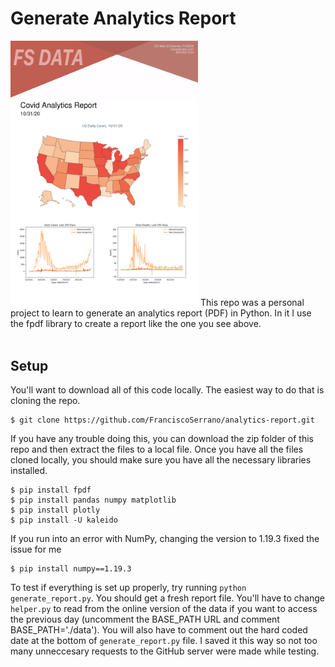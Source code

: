 # Generate Analytics Report
<img src="resources/cover_page.jpg" alt="Analytics Report" width="300"/>
This repo was a personal project to learn to generate an analytics report (PDF) in Python. In it I use the fpdf library to create a report like the one you see above.
<br/>
<br/>

## Setup
You'll want to download all of this code locally. The easiest way to do that is cloning the repo.
```
$ git clone https://github.com/FranciscoSerrano/analytics-report.git
```
If you have any trouble doing this, you can download the zip folder of this repo and then extract the files to a local file. Once you have all the files cloned locally, you should make sure you have all the necessary libraries installed.
```
$ pip install fpdf
$ pip install pandas numpy matplotlib
$ pip install plotly
$ pip install -U kaleido
```
If you run into an error with NumPy, changing the version to 1.19.3 fixed the issue for me
```
$ pip install numpy==1.19.3
```
To test if everything is set up properly, try running `python generate_report.py`. You should get a fresh report file. You'll have to change `helper.py` to read from the online version of the data if you want to access the previous day (uncomment the BASE_PATH URL and comment BASE_PATH='./data'). You will also have to comment out the hard coded date at the bottom of `generate_report.py` file. I saved it this way so not too many unneccesary requests to the GitHub server were made while testing.
